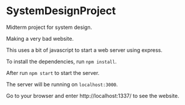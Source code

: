 # SystemDesignProject
Midterm project for system design.

Making a very bad website.

This uses a bit of javascript to start a web server using express.

To install the dependencies, run `npm install`.

After run `npm start` to start the server.

The server will be running on `localhost:3000`.

Go to your browser and enter http://localhost:1337/ to see the website.

